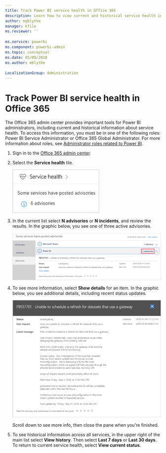 ```yaml
---
title: Track Power BI service health in Office 365
description: Learn how to view current and historical service health in the Office 365 admin center.
author: mgblythe
manager: kfile
ms.reviewer: ''

ms.service: powerbi
ms.component: powerbi-admin
ms.topic: conceptual
ms.date: 05/09/2018
ms.author: mblythe

LocalizationGroup: Administration
---
```


# Track Power BI service health in Office 365

The Office 365 admin center provides important tools for Power BI administrators, including current and historical information about service health. To access this information, you must be in one of the following roles: Power BI Service Administrator or Office 365 Global Administrator. For more information about roles, see [Administrator roles related to Power BI](service-admin-administering-power-bi-in-your-organization.md#administrator-roles-related-to-power-bi).


1. Sign in to the [Office 365 admin center](https://portal.office.com/adminportal).

2. Select the **Service health** tile.

    ![Service health tile](media/service-admin-health/service-health-tile.png)

3. In the current list select **N advisories** or **N incidents**, and review the results. In the graphic below, you see one of three active advisories.

    ![Active advisories](media/service-admin-health/active-advisories.png)

4. To see more information, select **Show details** for an item. In the graphic below, you see additional details, including recent status updates.

    ![Advisory details](media/service-admin-health/advisory-details.png)

    Scroll down to see more info, then close the pane when you're finished.

5. To see historical information across all services, in the upper right of the main list select **View history**. Then select **Last 7 days** or **Last 30 days**. To return to current service health, select **View current status**.